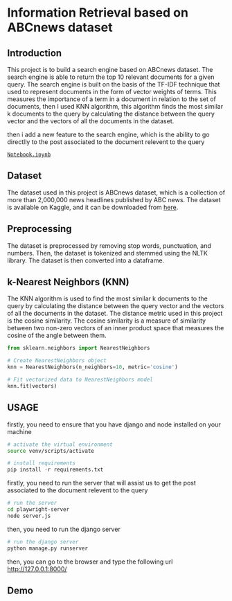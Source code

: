 # Information Retrieval based on ABCnews dataset

## Introduction

This project is to build a search engine based on ABCnews dataset. The search engine is able to return the top 10 relevant documents for a given query. The search engine is built on the basis of the TF-IDF technique that used to represent documents in the form of vector weights of terms. This measures the importance of a term in a document in relation to the set of documents, then I used KNN algorithm, this algorithm finds the most similar k documents to the query by calculating the distance between the query vector and the vectors of all the documents in the dataset.

then i add a new feature to the search engine, which is the ability to go directlly to the post associated to the document relevent to the query

  [`Notebook.ipynb`](IR_Project_Notebook.ipynb)

## Dataset

The dataset used in this project is ABCnews dataset, which is a collection of more than 2,000,000 news headlines published by ABC news. The dataset is available on Kaggle, and it can be downloaded from [here](https://www.kaggle.com/therohk/million-headlines).

## Preprocessing

The dataset is preprocessed by removing stop words, punctuation, and numbers. Then, the dataset is tokenized and stemmed using the NLTK library. The dataset is then converted into a dataframe.

## k-Nearest Neighbors (KNN)

The KNN algorithm is used to find the most similar k documents to the query by calculating the distance between the query vector and the vectors of all the documents in the dataset. The distance metric used in this project is the cosine similarity. The cosine similarity is a measure of similarity between two non-zero vectors of an inner product space that measures the cosine of the angle between them.

```python
from sklearn.neighbors import NearestNeighbors

# Create NearestNeighbors object
knn = NearestNeighbors(n_neighbors=10, metric='cosine')

# Fit vectorized data to NearestNeighbors model
knn.fit(vectors)
```

## USAGE

firstly, you need to
ensure that you have django and node installed on your machine

```bash
# activate the virtual environment
source venv/scripts/activate

```

```python
# install requirements
pip install -r requirements.txt

```

firstly, you need to run the server that will assist us to get the post associated to the document relevent to the query

```bash
# run the server
cd playwright-server 
node server.js
```

then, you need to run the django server

```python
# run the django server
python manage.py runserver
```

then, you can go to the browser and type the following url http://127.0.0.1:8000/

## Demo


